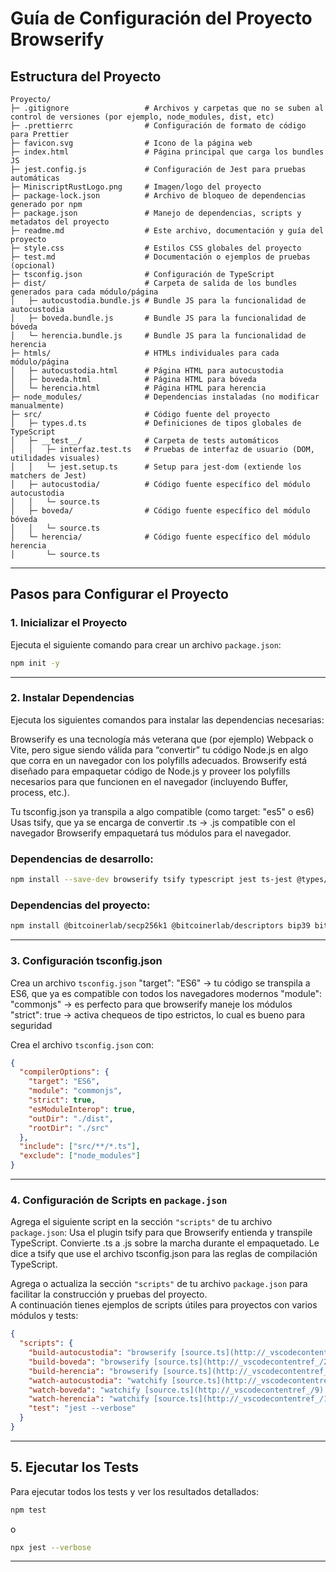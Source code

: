 # Guía de Configuración del Proyecto Browserify 

## Estructura del Proyecto
```plaintext
Proyecto/
├─ .gitignore                 # Archivos y carpetas que no se suben al control de versiones (por ejemplo, node_modules, dist, etc)
├─ .prettierrc                # Configuración de formato de código para Prettier
├─ favicon.svg                # Icono de la página web
├─ index.html                 # Página principal que carga los bundles JS
├─ jest.config.js             # Configuración de Jest para pruebas automáticas
├─ MiniscriptRustLogo.png     # Imagen/logo del proyecto
├─ package-lock.json          # Archivo de bloqueo de dependencias generado por npm
├─ package.json               # Manejo de dependencias, scripts y metadatos del proyecto
├─ readme.md                  # Este archivo, documentación y guía del proyecto
├─ style.css                  # Estilos CSS globales del proyecto
├─ test.md                    # Documentación o ejemplos de pruebas (opcional)
├─ tsconfig.json              # Configuración de TypeScript
├─ dist/                      # Carpeta de salida de los bundles generados para cada módulo/página
│   ├─ autocustodia.bundle.js # Bundle JS para la funcionalidad de autocustodia
│   ├─ boveda.bundle.js       # Bundle JS para la funcionalidad de bóveda
│   └─ herencia.bundle.js     # Bundle JS para la funcionalidad de herencia
├─ htmls/                     # HTMLs individuales para cada módulo/página
│   ├─ autocustodia.html      # Página HTML para autocustodia
│   ├─ boveda.html            # Página HTML para bóveda
│   └─ herencia.html          # Página HTML para herencia
├─ node_modules/              # Dependencias instaladas (no modificar manualmente)
├─ src/                       # Código fuente del proyecto
│   ├─ types.d.ts             # Definiciones de tipos globales de TypeScript
│   ├─ __test__/              # Carpeta de tests automáticos
│   │   ├─ interfaz.test.ts   # Pruebas de interfaz de usuario (DOM, utilidades visuales)
│   │   └─ jest.setup.ts      # Setup para jest-dom (extiende los matchers de Jest)
│   ├─ autocustodia/          # Código fuente específico del módulo autocustodia
│   │   └─ source.ts
│   ├─ boveda/                # Código fuente específico del módulo bóveda
│   │   └─ source.ts
│   └─ herencia/              # Código fuente específico del módulo herencia
│       └─ source.ts
```

---

## Pasos para Configurar el Proyecto

### 1. Inicializar el Proyecto
Ejecuta el siguiente comando para crear un archivo `package.json`:
```bash
npm init -y
```

---

### 2. Instalar Dependencias
Ejecuta los siguientes comandos para instalar las dependencias necesarias:

Browserify es una tecnología más veterana que (por ejemplo) Webpack o Vite, pero sigue siendo válida para “convertir” tu código Node.js en algo que corra en un navegador con los polyfills adecuados.
Browserify está diseñado para empaquetar código de Node.js y proveer los polyfills necesarios para que funcionen en el navegador (incluyendo Buffer, process, etc.).

Tu tsconfig.json ya transpila a algo compatible (como target: "es5" o es6)
Usas tsify, que ya se encarga de convertir .ts → .js compatible con el navegador
Browserify empaquetará tus módulos para el navegador.


### Dependencias de desarrollo:
```bash
npm install --save-dev browserify tsify typescript jest ts-jest @types/jest @testing-library/jest-dom
```


### Dependencias del proyecto:
```bash
npm install @bitcoinerlab/secp256k1 @bitcoinerlab/descriptors bip39 bitcoinjs-lib 
```

---

### 3. Configuración tsconfig.json

Crea un archivo `tsconfig.json` 
"target": "ES6" → tu código se transpila a ES6, que ya es compatible con todos los navegadores modernos
"module": "commonjs" → es perfecto para que browserify maneje los módulos
"strict": true → activa chequeos de tipo estrictos, lo cual es bueno para seguridad

Crea el archivo `tsconfig.json` con:

```json
{
  "compilerOptions": {
    "target": "ES6",
    "module": "commonjs",
    "strict": true,
    "esModuleInterop": true,
    "outDir": "./dist",
    "rootDir": "./src"
  },
  "include": ["src/**/*.ts"],
  "exclude": ["node_modules"]
}
```

---

### 4. Configuración de Scripts en `package.json`
Agrega el siguiente script en la sección `"scripts"` de tu archivo `package.json`:
Usa el plugin tsify para que Browserify entienda y transpile TypeScript.
Convierte .ts a .js sobre la marcha durante el empaquetado.
Le dice a tsify que use el archivo tsconfig.json para las reglas de compilación TypeScript.

Agrega o actualiza la sección `"scripts"` de tu archivo `package.json` para facilitar la construcción y pruebas del proyecto.  
A continuación tienes ejemplos de scripts útiles para proyectos con varios módulos y tests:

```json
{
  "scripts": {
    "build-autocustodia": "browserify [source.ts](http://_vscodecontentref_/0) -p tsify --project [tsconfig.json](http://_vscodecontentref_/1) -o dist/autocustodia.bundle.js",
    "build-boveda": "browserify [source.ts](http://_vscodecontentref_/2) -p tsify --project [tsconfig.json](http://_vscodecontentref_/3) -o dist/boveda.bundle.js",
    "build-herencia": "browserify [source.ts](http://_vscodecontentref_/4) -p tsify --project [tsconfig.json](http://_vscodecontentref_/5) -o dist/herencia.bundle.js",
    "watch-autocustodia": "watchify [source.ts](http://_vscodecontentref_/6) -p tsify --project [tsconfig.json](http://_vscodecontentref_/7) -o [autocustodia.bundle.js](http://_vscodecontentref_/8) --debug --verbose",
    "watch-boveda": "watchify [source.ts](http://_vscodecontentref_/9) -p tsify --project [tsconfig.json](http://_vscodecontentref_/10) -o [boveda.bundle.js](http://_vscodecontentref_/11) --debug --verbose",
    "watch-herencia": "watchify [source.ts](http://_vscodecontentref_/12) -p tsify --project [tsconfig.json](http://_vscodecontentref_/13) -o [herencia.bundle.js](http://_vscodecontentref_/14) --debug --verbose",
    "test": "jest --verbose"
  }
}
```

---

## 5. Ejecutar los Tests

Para ejecutar todos los tests y ver los resultados detallados:

```bash
npm test
```
o
```bash
npx jest --verbose
```

---

